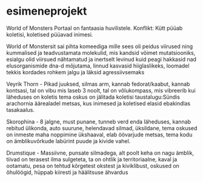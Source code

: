# esimeneprojekt

World of Monsters
Portaal on fantaasia huvilistele.
Konflikt: Kütt püüab koletisi, koletised püüavad inimesi.

World of Monstersit sai pihta komeediga mille sees oli peidus viirused ning kummalised ja teadvustamata molekulid, mis kandsid võimet mutatsiooniks, esialgu olid viirsued nähtamatud ja inertselt levinud kuid peagi hakkasid nad elusorganismide dna-d mõjutama, linnud kasvasid hiiglaslikeks, loomadel tekkis kordades rohkem jalgu ja läksid agressiivsemaks

Veyrik Thorn - Pikad juuksed, silmas arm, kannab fedorat/kaabut, kannab kontsasi, tal on vibu mis laseb 3 noolt, tal on võlukompass, mis vibreerib kui läheduses on koletis tema oskus on jälitada koletisi
taustalugu:Sündis arachornia äärealadel metsas, kus inimesed ja koletised elasid ebakindlas tasakaalus.

Skorophina - 8 jalgne, must punane, tunneb verd enda läheduses, kannab rebitud ülikonda, auto suurune, helendavad silmad, üksildane, tema oskused on inmeste maha noppimine ükshaaval, elab öövarjude metsas, tema kodu on ämblikuvõrkude labürint puude ja kivide vahel.

Drumstique - Massiivne, punsate silmadega, alt poolt keha on nagu ämblik, tiivad on terasest ilma sulgeteta, ta on ohtlik ja territoriaalne, kaval ja ootamatu, pesa on tehtud kõrgetest okstest ja kiviklibust, oskused on õhulöögid, hüppab kiiresti ja häälitsuse ähvardus
